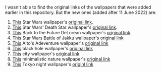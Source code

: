I wasn't able to find the original links of the wallpapers that were added earlier in this repository.
But the new ones (added after 11 June 2022) are:

1. [This](https://github.com/tuilipshrm/wallpapers/blob/master/tfz5ewkmd2561.jpg) Star Wars wallpaper's [original link](https://www.reddit.com/r/wallpaper/comments/kconox/star_wars_dark_side_1920x1080/).
2. [This](https://github.com/tuilipshrm/wallpapers/blob/master/wp6477079-minimal-star-wars-wallpapers.jpg) Star Wars' Death Star wallpaper's [original link](https://wallpapercave.com/w/wp6477079).
3. [This](https://github.com/tuilipshrm/wallpapers/blob/master/38539.jpg) Back to the Future DeLorean wallpaper's [original link](https://wallpaperaccess.com/back-to-the-future)
4. [This](https://github.com/tuilipshrm/wallpapers/blob/master/8lefw8qulx391.jpg) Star Wars Battle of Jakku wallpaper's [original link](https://www.reddit.com/r/wallpaper/comments/v5v2g2/battle_of_jakku_3840x2160/)
5. [This](https://github.com/tuilipshrm/wallpapers/blob/master/unct113vu4491.jpg) Alto's Adeventure wallpaper's [original link](https://www.reddit.com/r/wallpaper/comments/v6n89a/altos_adventure_1920x1080/)
6. [This](https://github.com/tuilipshrm/wallpapers/blob/master/0nsjuxaebl491.jpg) black hole wallpaper's [original link](https://www.reddit.com/r/wallpaper/comments/v8fw2n/3840x2160_black_hole/)
7. [This](https://github.com/tuilipshrm/wallpapers/blob/master/ckdiw0qb5e491.jpg) city wallpaper's [original link](https://www.reddit.com/r/wallpaper/comments/v7ohmx/autum_1920_x_1080/)
8. [This](https://github.com/tuilipshrm/wallpapers/blob/master/8971d3qkpj491.jpg) minimalistic nature wallpaper's [original link](https://www.reddit.com/r/wallpaper/comments/v8b4dj/green_minimalist_wallpaper_19201080/)
9. [This](https://github.com/tuilipshrm/wallpapers/blob/master/soHoRYq.jpeg) Tokyo night wallpaper's [originl link](https://imgur.com/a/3qEGUpO)
